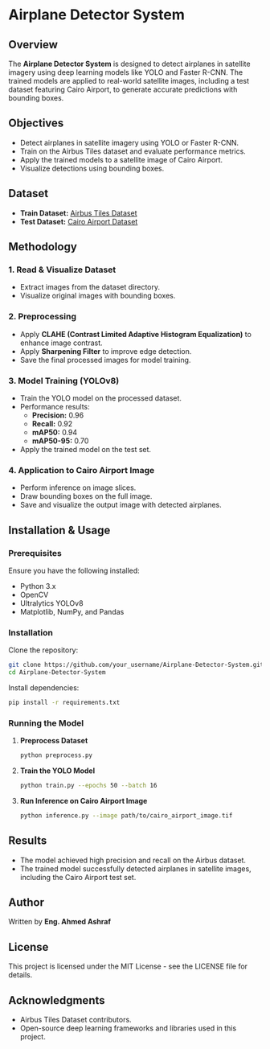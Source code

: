 # Airplane Detector System

## Overview
The **Airplane Detector System** is designed to detect airplanes in satellite imagery using deep learning models like YOLO and Faster R-CNN. The trained models are applied to real-world satellite images, including a test dataset featuring Cairo Airport, to generate accurate predictions with bounding boxes.

## Objectives
- Detect airplanes in satellite imagery using YOLO or Faster R-CNN.
- Train on the Airbus Tiles dataset and evaluate performance metrics.
- Apply the trained models to a satellite image of Cairo Airport.
- Visualize detections using bounding boxes.

## Dataset
- **Train Dataset:** [Airbus Tiles Dataset](https://universe.roboflow.com/rashad-pcyex/airbus_tiles/dataset/1)
- **Test Dataset:** [Cairo Airport Dataset](https://drive.google.com/file/d/18rKHi7fVXnO5pHVak0_0wKxgiZfsy5R_/view)

## Methodology
### 1. Read & Visualize Dataset
- Extract images from the dataset directory.
- Visualize original images with bounding boxes.

### 2. Preprocessing
- Apply **CLAHE (Contrast Limited Adaptive Histogram Equalization)** to enhance image contrast.
- Apply **Sharpening Filter** to improve edge detection.
- Save the final processed images for model training.

### 3. Model Training (YOLOv8)
- Train the YOLO model on the processed dataset.
- Performance results:
  - **Precision:** 0.96
  - **Recall:** 0.92
  - **mAP50:** 0.94
  - **mAP50-95:** 0.70
- Apply the trained model on the test set.

### 4. Application to Cairo Airport Image
- Perform inference on image slices.
- Draw bounding boxes on the full image.
- Save and visualize the output image with detected airplanes.

## Installation & Usage
### Prerequisites
Ensure you have the following installed:
- Python 3.x
- OpenCV
- Ultralytics YOLOv8
- Matplotlib, NumPy, and Pandas

### Installation
Clone the repository:
```bash
git clone https://github.com/your_username/Airplane-Detector-System.git
cd Airplane-Detector-System
```
Install dependencies:
```bash
pip install -r requirements.txt
```

### Running the Model
1. **Preprocess Dataset**
   ```bash
   python preprocess.py
   ```
2. **Train the YOLO Model**
   ```bash
   python train.py --epochs 50 --batch 16
   ```
3. **Run Inference on Cairo Airport Image**
   ```bash
   python inference.py --image path/to/cairo_airport_image.tif
   ```

## Results
- The model achieved high precision and recall on the Airbus dataset.
- The trained model successfully detected airplanes in satellite images, including the Cairo Airport test set.

## Author
Written by **Eng. Ahmed Ashraf**

## License
This project is licensed under the MIT License - see the LICENSE file for details.

## Acknowledgments
- Airbus Tiles Dataset contributors.
- Open-source deep learning frameworks and libraries used in this project.

